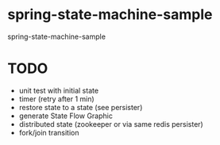 # spring-state-machine-sample
spring-state-machine-sample

# TODO
* unit test with initial state
* timer (retry after 1 min)
* restore state to a state (see persister)
* generate State Flow Graphic
* distributed state (zookeeper or via same redis persister)
* fork/join transition
